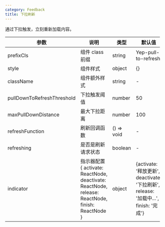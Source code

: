 ```yaml
---
category: Feedback
title: 下拉刷新
---
```


通过下拉触发，立刻重新加载内容。

<DEMO>

| 参数                       | 说明                                                                                             | 类型       | 默认值                                                                               | 必须  |
| -------------------------- | ------------------------------------------------------------------------------------------------ | ---------- | ------------------------------------------------------------------------------------ | ----- |
| prefixCls                  | 组件 class 前缀                                                                                  | string     | Yep-pull-to-refresh                                                                  | false |
| style                      | 组件样式                                                                                         | object     | {}                                                                                   | false |
| className                  | 组件额外样式                                                                                     | string     | -                                                                                    | false |
| pullDownToRefreshThreshold | 下拉触发阈值                                                                                     | number     | 50                                                                                   | false |
| maxPullDownDistance        | 最大下拉距离                                                                                     | number     | 100                                                                                  | false |
| refreshFunction            | 刷新回调函数                                                                                     | () => void | -                                                                                    | true  |
| refreshing                 | 是否是刷新请求状态                                                                               | boolean    | -                                                                                    | false |
| indicator                  | 指示器配置 { activate: ReactNode, deactivate: ReactNode, release: ReactNode, finish: ReactNode } | object     | {activate: '释放更新', deactivate: '下拉刷新', release: '加载中...', finish: '完成'} | false |

